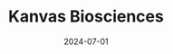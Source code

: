 ---  
layout: startup_page  
title: "Kanvas Biosciences"  
id: "kanvasbio.com"  
permalink: "/kanvasbioscienceskanvasbio.com07012024/"  
website: "https://www.kanvasbio.com/"  
funding_round: "Series A"  
funding_amount: "$12.5M"  
investors: "DCVC, Lions Capital LLC, FemHealth Ventures, Germin8, Ki Tua Fund, Pangaea Ventures"  
about: "Kanvas Biosciences develops a spatial biology platform for breakthroughs in drug development, clinical diagnostics, agriculture, and food safety. Its proprietary technology maps gene expression and cellular function, focusing on host-microbiome interactions to create live biotherapeutic products (LBPs) for treating microbiome-associated diseases. The company is particularly focused on improving immunotherapy efficacy for cancer patients."  
markets: "Biotechnology, Therapeutics, Immuno-oncology, Microbiology, Life Science, Drug Discovery, Digital Health, HealthTech, Oncology"  
hq: "Monmouth Junction, New Jersey, United States"  
founded_year: "2020"  
linkedin: "https://www.linkedin.com/company/kanvas-biosciences/"  
twitter: "https://twitter.com/kanvasbio"  
instagram: ""  
facebook: ""  
crunchbase: "https://www.crunchbase.com/organization/kanvas-biosciences"  
pitchbook: "https://pitchbook.com/profiles/company/482047-66"  

date_display: "01-Jul-2024"  
date: "2024-07-01"

# SEO Optimization  
meta_title: "Kanvas Biosciences - Series A Funding ($12.5M)"  
meta_description: "Kanvas Biosciences, Kanvas Biosciences develops a spatial biology platform for breakthroughs in drug development, clinical diagnostics, agriculture, and food safety. Its ..."  
meta_keywords: "Kanvas Biosciences, Biotechnology, Therapeutics, Immuno-oncology, Microbiology, Life Science, Drug Discovery, Digital Health, HealthTech, Oncology, Series A funding"  
canonical_url: "https://startup.projectstartups.com/kanvasbioscienceskanvasbio.com07012024/"  
---